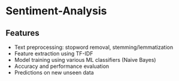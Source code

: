 # Sentiment-Analysis

## Features

- Text preprocessing: stopword removal, stemming/lemmatization
- Feature extraction using TF-IDF
- Model training using various ML classifiers (Naive Bayes)
- Accuracy and performance evaluation
- Predictions on new unseen data

